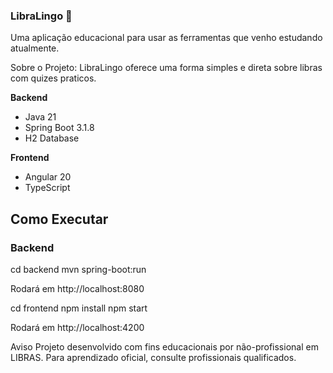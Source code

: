 ### ﻿LibraLingo 🤟

Uma aplicação educacional para usar as ferramentas que venho estudando atualmente.

Sobre o Projeto:
LibraLingo oferece uma forma simples e direta sobre libras com quizes praticos.


**Backend**
- Java 21  
- Spring Boot 3.1.8  
- H2 Database

 **Frontend**
- Angular 20  
- TypeScript

## Como Executar

### Backend

cd backend
mvn spring-boot:run

Rodará em http://localhost:8080


cd frontend
npm install
npm start

Rodará em http://localhost:4200

Aviso
Projeto desenvolvido com fins educacionais por não-profissional em LIBRAS.
Para aprendizado oficial, consulte profissionais qualificados.

